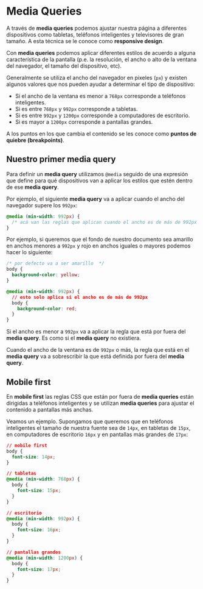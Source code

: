 # Media Queries

A través de **media queries** podemos ajustar nuestra página a diferentes dispositivos como tabletas, teléfonos inteligentes y televisores de gran tamaño. A esta técnica se le conoce como **responsive design**.

Con **media queries** podemos aplicar diferentes estilos de acuerdo a alguna característica de la pantalla \(p.e. la resolución, el ancho o alto de la ventana del navegador, el tamaño del dispositivo, etc\).

Generalmente se utiliza el ancho del navegador en pixeles \(`px`\) y existen algunos valores que nos pueden ayudar a determinar el tipo de dispositivo:

* Si el ancho de la ventana es menor a `768px` corresponde a teléfonos inteligentes.
* Si es entre `768px` y `992px` corresponde a tabletas.
* Si es entre `992px` y `1200px` corresponde a computadores de escritorio.
* Si es mayor a `1200px` corresponde a pantallas grandes.

A los puntos en los que cambia el contenido se les conoce como **puntos de quiebre \(breakpoints\)**.

## Nuestro primer media query

Para definir un **media query** utilizamos `@media` seguido de una expresión que define para qué dispositivos van a aplicar los estilos que estén dentro de ese **media query**.

Por ejemplo, el siguiente **media query** va a aplicar cuando el ancho del navegador supere los `992px`:

```css
@media (min-width: 992px) {
  /* acá van las reglas que aplican cuando el ancho es de más de 992px */
}
```

Por ejemplo, si queremos que el fondo de nuestro documento sea amarillo en anchos menores a `992px` y rojo en anchos iguales o mayores podemos hacer lo siguiente:

```css
/* por defecto va a ser amarillo  */
body {
  background-color: yellow;
}

@media (min-width: 992px) {
  // esto solo aplica si el ancho es de más de 992px
  body {
    background-color: red;
  }
}
```

Si el ancho es menor a `992px` va a aplicar la regla que está por fuera del **media query**. Es como si el **media query** no existiera.

Cuando el ancho de la ventana es de `992px` o más, la regla que está en el **media query** va a sobrescribir la que está definida por fuera del **media query**.

## Mobile first

En **mobile first** las reglas CSS que están por fuera de **media queries** están dirigidas a teléfonos inteligentes y se utilizan **media queries** para ajustar el contenido a pantallas más anchas.

Veamos un ejemplo. Supongamos que queremos que en teléfonos inteligentes el tamaño de nuestra fuente sea de `14px`, en tabletas de `15px`, en computadores de escritorio `16px` y en pantallas más grandes de `17px`:

```css
// mobile first
body {
  font-size: 14px;
}

// tabletas
@media (min-width: 768px) {
  body {
    font-size: 15px;
  }
}

// escritorio
@media (min-width: 992px) {
  body {
    font-size: 16px;
  }
}

// pantallas grandes
@media (min-width: 1200px) {
  body {
    font-size: 17px;
  }
}
```

